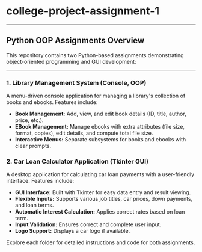 # college-project-assignment-1

---


## Python OOP Assignments Overview

This repository contains two Python-based assignments demonstrating object-oriented programming and GUI development:

---

### 1. Library Management System (Console, OOP)

A menu-driven console application for managing a library's collection of books and ebooks. Features include:

- **Book Management:** Add, view, and edit book details (ID, title, author, price, etc.).
- **EBook Management:** Manage ebooks with extra attributes (file size, format, copies), edit details, and compute total file size.
- **Interactive Menus:** Separate subsystems for books and ebooks with clear prompts.


### 2. Car Loan Calculator Application (Tkinter GUI)

A desktop application for calculating car loan payments with a user-friendly interface. Features include:

- **GUI Interface:** Built with Tkinter for easy data entry and result viewing.
- **Flexible Inputs:** Supports various job titles, car prices, down payments, and loan terms.
- **Automatic Interest Calculation:** Applies correct rates based on loan term.
- **Input Validation:** Ensures correct and complete user input.
- **Logo Support:** Displays a car logo if available.


Explore each folder for detailed instructions and code for both assignments.
